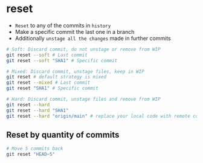 # reset

- `Reset` to any of the commits in `history`
- Make a specific commit the last one in a branch
- Additionally `unstage all the changes` made in further commits

```sh
# Soft: Discard commit, do not unstage or remove from WIP
git reset --soft # Last commit
git reset --soft "SHA1" # Specific commit

# Mixed: Discard commit, unstage files, keep in WIP
git reset # default strategy is mixed
git reset --mixed # Last commit
git reset "SHA1" # Specific commit

# Hard: Discard commit, unstage files and remove from WIP
git reset --hard
git reset --hard "SHA1"
git reset --hard "origin/main" # replace your local code with remote code
```

## Reset by quantity of commits

```sh
# Move 5 commits back
git reset "HEAD~5"
```
